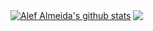 

<a href="https://github.com/alefapmdev/github-readme-stats"><img align="center" src="https://github-readme-stats.vercel.app/api?username=alefapmdev&show_icons=true&include_all_commits=true&theme=" alt="Alef Almeida's github stats" /></a>  <a href="https://github.com/alefapmdev/github-readme-stats"><img align="center" src="https://github-readme-stats.vercel.app/api/top-langs/?username=alefapmdev&layout=compact&theme=" /></a>

